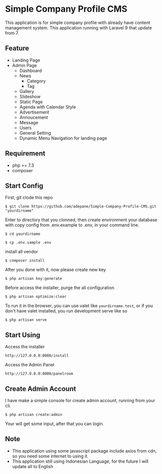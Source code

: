 # Simple Company Profile CMS

This application is for simple company profile with already have content
management system. This application running with Laravel 9 that update from 7.

## Feature
- Landing Page
- Admin Page
  - Dashboard
  - News
    - Category
    - Tag
  - Gallery
  - Slideshow
  - Static Page
  - Agenda with Calendar Style
  - Advertisement
  - Annoucement
  - Message
  - Users
  - General Setting
  - Dynamic Menu Navigation for landing page

## Requirement
- php >= 7.3
- composer

## Start Config
First, git clode this repo

```
$ git clone https://github.com/adepane/Simple-Company-Profile-CMS.git "yourdirname"
```

Enter to directory that you clonned, then create environment your database with
copy config from .env.example to .env, in your command line.
```
$ cd yourdirname
```
```
$ cp .env.sample .env
```

install all vendor
```
$ composer install
```

After you done with it, now please create new key
```
$ php artisan key:generate
```

Before access the installer, purge the all configuration
```
$ php artisan optimize:clear
```

To run it in the browser, you can use valet like `yourdirname.test`, or if you don't have valet installed, you run development serve like so
```
$ php artisan serve
```

## Start Using

Access the installer 
```
http://127.0.0.0:8000/install
```

Access the Admin Panel
```
http://127.0.0.0:8000/panelroom
```

## Create Admin Account
I have make a simple console for create admin account, running from your cli.
```
$ php artisan create:admin
```

Your will get some input, after that you can login.


## Note
- This application using some javascript package include axios from cdn, so you
  need some internet to using it.
- This application still using Indonesian Language, for the future I will update
  all to English